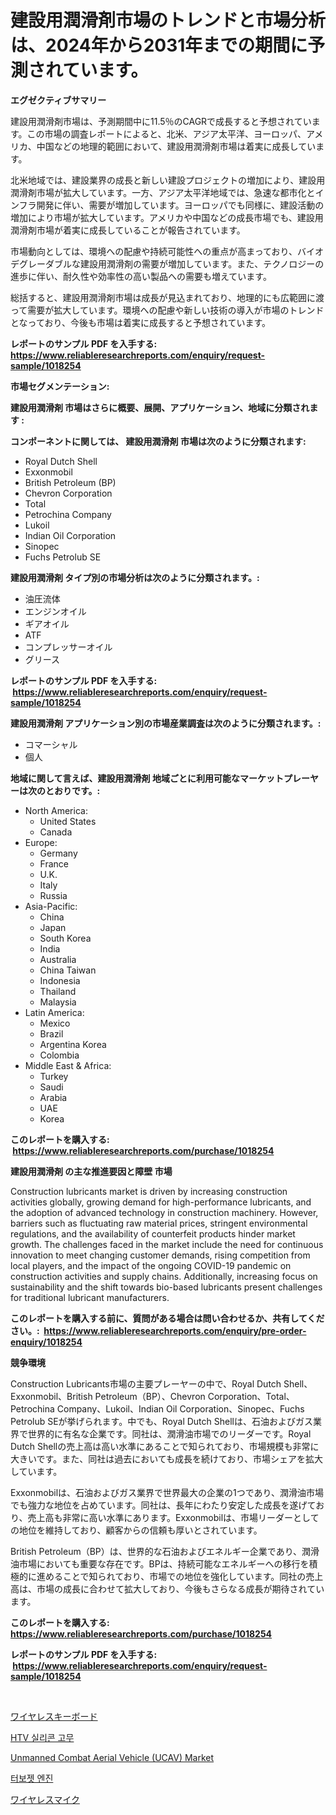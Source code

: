 <p><h1>建設用潤滑剤市場のトレンドと市場分析は、2024年から2031年までの期間に予測されています。</h1></p><p><strong>エグゼクティブサマリー</strong></p>
<p><p>建設用潤滑剤市場は、予測期間中に11.5％のCAGRで成長すると予想されています。この市場の調査レポートによると、北米、アジア太平洋、ヨーロッパ、アメリカ、中国などの地理的範囲において、建設用潤滑剤市場は着実に成長しています。</p><p>北米地域では、建設業界の成長と新しい建設プロジェクトの増加により、建設用潤滑剤市場が拡大しています。一方、アジア太平洋地域では、急速な都市化とインフラ開発に伴い、需要が増加しています。ヨーロッパでも同様に、建設活動の増加により市場が拡大しています。アメリカや中国などの成長市場でも、建設用潤滑剤市場が着実に成長していることが報告されています。</p><p>市場動向としては、環境への配慮や持続可能性への重点が高まっており、バイオデグレーダブルな建設用潤滑剤の需要が増加しています。また、テクノロジーの進歩に伴い、耐久性や効率性の高い製品への需要も増えています。</p><p>総括すると、建設用潤滑剤市場は成長が見込まれており、地理的にも広範囲に渡って需要が拡大しています。環境への配慮や新しい技術の導入が市場のトレンドとなっており、今後も市場は着実に成長すると予想されています。</p></p>
<p><strong>レポートのサンプル PDF を入手する: <a href="https://www.reliableresearchreports.com/enquiry/request-sample/1018254">https://www.reliableresearchreports.com/enquiry/request-sample/1018254</a></strong></p>
<p><strong>市場セグメンテーション:</strong></p>
<p><strong> 建設用潤滑剤 市場はさらに概要、展開、アプリケーション、地域に分類されます :</strong></p>
<p><strong>コンポーネントに関しては、 建設用潤滑剤 市場は次のように分類されます: &nbsp;</strong></p>
<p><ul><li>Royal Dutch Shell</li><li>Exxonmobil</li><li>British Petroleum (BP)</li><li>Chevron Corporation</li><li>Total</li><li>Petrochina Company</li><li>Lukoil</li><li>Indian Oil Corporation</li><li>Sinopec</li><li>Fuchs Petrolub SE</li></ul></p>
<p><strong> 建設用潤滑剤 タイプ別の市場分析は次のように分類されます。:</strong></p>
<p><ul><li>油圧流体</li><li>エンジンオイル</li><li>ギアオイル</li><li>ATF</li><li>コンプレッサーオイル</li><li>グリース</li></ul></p>
<p><strong>レポートのサンプル PDF を入手する: &nbsp;<a href="https://www.reliableresearchreports.com/enquiry/request-sample/1018254">https://www.reliableresearchreports.com/enquiry/request-sample/1018254</a></strong></p>
<p><strong> 建設用潤滑剤 アプリケーション別の市場産業調査は次のように分類されます。:</strong></p>
<p><ul><li>コマーシャル</li><li>個人</li></ul></p>
<p><strong>地域に関して言えば、建設用潤滑剤 地域ごとに利用可能なマーケットプレーヤーは次のとおりです。:</strong></p>
<p><ul>
    <li>
        North America:
        <ul>
            <li>United States</li>
            <li>Canada</li>
        </ul>
    </li>
    <li>
        Europe:
        <ul>
            <li>Germany</li>
            <li>France</li>
            <li>U.K.</li>
            <li>Italy</li>
            <li>Russia</li>
        </ul>
    </li>
    <li>
        Asia-Pacific:
        <ul>
            <li>China</li>
            <li>Japan</li>
            <li>South Korea</li>
            <li>India</li>
            <li>Australia</li>
            <li>China Taiwan</li>
            <li>Indonesia</li>
            <li>Thailand</li>
            <li>Malaysia</li>
        </ul>
    </li>
    <li>
        Latin America:
        <ul>
            <li>Mexico</li>
            <li>Brazil</li>
            <li>Argentina Korea</li>
            <li>Colombia</li>
        </ul>
    </li>
    <li>
        Middle East & Africa:
        <ul>
            <li>Turkey</li>
            <li>Saudi</li>
            <li>Arabia</li>
            <li>UAE</li>
            <li>Korea</li>
        </ul>
    </li>
    </ul></p>
<p><strong>このレポートを購入する: &nbsp;<a href="https://www.reliableresearchreports.com/purchase/1018254">https://www.reliableresearchreports.com/purchase/1018254</a></strong></p>
<p><strong>建設用潤滑剤 の主な推進要因と障壁 市場</strong></p>
<p><p>Construction lubricants market is driven by increasing construction activities globally, growing demand for high-performance lubricants, and the adoption of advanced technology in construction machinery. However, barriers such as fluctuating raw material prices, stringent environmental regulations, and the availability of counterfeit products hinder market growth. The challenges faced in the market include the need for continuous innovation to meet changing customer demands, rising competition from local players, and the impact of the ongoing COVID-19 pandemic on construction activities and supply chains. Additionally, increasing focus on sustainability and the shift towards bio-based lubricants present challenges for traditional lubricant manufacturers.</p></p>
<p><strong>このレポートを購入する前に、質問がある場合は問い合わせるか、共有してください。:&nbsp; <a href="https://www.reliableresearchreports.com/enquiry/pre-order-enquiry/1018254">https://www.reliableresearchreports.com/enquiry/pre-order-enquiry/1018254</a></strong></p>
<p><strong>競争環境</strong></p>
<p><p>Construction Lubricants市場の主要プレーヤーの中で、Royal Dutch Shell、Exxonmobil、British Petroleum（BP）、Chevron Corporation、Total、Petrochina Company、Lukoil、Indian Oil Corporation、Sinopec、Fuchs Petrolub SEが挙げられます。中でも、Royal Dutch Shellは、石油およびガス業界で世界的に有名な企業です。同社は、潤滑油市場でのリーダーです。Royal Dutch Shellの売上高は高い水準にあることで知られており、市場規模も非常に大きいです。また、同社は過去においても成長を続けており、市場シェアを拡大しています。</p><p>Exxonmobilは、石油およびガス業界で世界最大の企業の1つであり、潤滑油市場でも強力な地位を占めています。同社は、長年にわたり安定した成長を遂げており、売上高も非常に高い水準にあります。Exxonmobilは、市場リーダーとしての地位を維持しており、顧客からの信頼も厚いとされています。</p><p>British Petroleum（BP）は、世界的な石油およびエネルギー企業であり、潤滑油市場においても重要な存在です。BPは、持続可能なエネルギーへの移行を積極的に進めることで知られており、市場での地位を強化しています。同社の売上高は、市場の成長に合わせて拡大しており、今後もさらなる成長が期待されています。</p></p>
<p><strong>このレポートを購入する: &nbsp; <a href="https://www.reliableresearchreports.com/purchase/1018254">https://www.reliableresearchreports.com/purchase/1018254</a></strong></p>
<p><strong>レポートのサンプル PDF を入手する: &nbsp;<a href="https://www.reliableresearchreports.com/enquiry/request-sample/1018254">https://www.reliableresearchreports.com/enquiry/request-sample/1018254</a></strong><strong></strong></p>
<p>&nbsp;</p>
<p><p><a href="https://medium.com/@leonstoltrtenberg89/2024%E5%B9%B4%E3%81%8B%E3%82%892031%E5%B9%B4%E3%81%BE%E3%81%A7%E3%81%AE%E6%9C%9F%E9%96%93%E3%81%AE%E3%83%AF%E3%82%A4%E3%83%A4%E3%83%AC%E3%82%B9%E3%82%AD%E3%83%BC%E3%83%9C%E3%83%BC%E3%83%89%E5%B8%82%E5%A0%B4%E5%88%86%E6%9E%90%E3%81%A8%E4%BA%88%E6%B8%AC-9f0e72c044fe">ワイヤレスキーボード</a></p><p><a href="https://medium.com/@el_crea/htv-%EC%8B%A4%EB%A6%AC%EC%BD%98-%EA%B3%A0%EB%AC%B4-%EC%8B%9C%EC%9E%A5-%EA%B7%9C%EB%AA%A8-cagr-%ED%8A%B8%EB%A0%8C%EB%93%9C-2024-2030-e6d082faaca3">HTV 실리콘 고무</a></p><p><a href="https://github.com/Sherrillcrooksxa8i18ucf2m/Market-Research-Report-List-1/blob/main/unmanned-combat-aerial-vehicle-ucav-market.md">Unmanned Combat Aerial Vehicle (UCAV) Market</a></p><p><a href="https://medium.com/@cgj978890309/%ED%84%B0%EB%B3%B4%EC%A0%9C%ED%8A%B8-%EC%97%94%EC%A7%84-%EC%8B%9C%EC%9E%A5-%EC%A0%84%EB%A7%9D-%EC%82%B0%EC%97%85-%EA%B0%9C%EC%9A%94-%EB%B0%8F-%EC%98%88%EC%B8%A1-2024%EB%85%84%EB%B6%80%ED%84%B0-2031%EB%85%84%EA%B9%8C%EC%A7%80-20fb8ea909b2">터보젯 엔진</a></p><p><a href="https://medium.com/@leonstoltrtenberg89/%E3%83%AF%E3%82%A4%E3%83%A4%E3%83%AC%E3%82%B9%E3%83%9E%E3%82%A4%E3%82%AF%E5%B8%82%E5%A0%B4-2031%E5%B9%B4%E3%81%BE%E3%81%A7%E3%81%AE%E3%83%88%E3%83%AC%E3%83%B3%E3%83%89-%E4%BA%88%E6%B8%AC-%E7%AB%B6%E4%BA%89%E5%88%86%E6%9E%90-aa14f01e586e">ワイヤレスマイク</a></p></p>